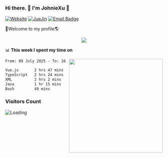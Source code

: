 ### Hi there. 👋 I'm JohnieXu :lemon:

[![Website](https://img.shields.io/badge/-Website-c14438?style=flat-square&logo=w&logoColor=white)](https://johniexu.github.io/)
[![JueJin](https://img.shields.io/badge/-JueJin-c14438?style=flat-square&logo=j&logoColor=white)](https://juejin.cn/user/2277843822444958)
[![Email Badge](https://img.shields.io/badge/-Email-c14438?style=flat-square&logo=Email&logoColor=white&link=mailto:281910378@qq.com)](mailto:281910378@qq.com)

🚀Welcome to my profile🌎

<center>
<img align='center' src="https://images.unsplash.com/photo-1690689636978-90d0f3592791?ixlib=rb-4.0.3&ixid=M3wxMjA3fDB8MHxwaG90by1wYWdlfHx8fGVufDB8fHx8fA%3D%3D&auto=format&fit=crop&w=2070&q=80">
</center>

📊 **This week I spent my time on**

<img align='right' width="300" src="https://github-readme-stats.vercel.app/api?username=JohnieXu&show_icons=true&title_color=fff&icon_color=79ff97&text_color=9f9f9f&bg_color=151515&count_private=true">

<!--START_SECTION:waka-->

```txt
From: 09 July 2025 - To: 16 July 2025

Vue.js       2 hrs 47 mins   ██████▒░░░░░░░░░░░░░░░░░░   24.92 %
TypeScript   2 hrs 24 mins   █████▒░░░░░░░░░░░░░░░░░░░   21.51 %
XML          2 hrs 2 mins    ████▓░░░░░░░░░░░░░░░░░░░░   18.28 %
Java         1 hr 15 mins    ██▓░░░░░░░░░░░░░░░░░░░░░░   11.29 %
Bash         49 mins         ██░░░░░░░░░░░░░░░░░░░░░░░   07.39 %
```

<!--END_SECTION:waka-->

### Visitors Count
<img align="left" src = "https://profile-counter.glitch.me/JohnieXu/count.svg" alt ="Loading">
